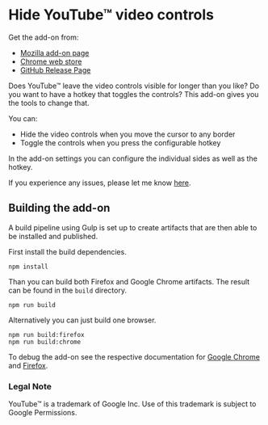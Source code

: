 # Hide YouTube™ video controls

Get the add-on from:
- [Mozilla add-on page](https://addons.mozilla.org/de/firefox/addon/hide-youtube-controls/)
- [Chrome web store](https://chrome.google.com/webstore/detail/hide-youtube-fullscreen-c/akkdefghgcakdgkmakeajmijjhlcofmk)
- [GitHub Release Page](https://github.com/nralbrecht/youtube-hide-controls/releases)

Does YouTube™ leave the video controls visible for longer than you like? Do you want to have a hotkey that toggles the controls?
This add-on gives you the tools to change that.

You can:
- Hide the video controls when you move the cursor to any border
- Toggle the controls when you press the configurable hotkey

In the add-on settings you can configure the individual sides as well as the hotkey.

If you experience any issues, please let me know [here](https://github.com/nralbrecht/youtube-hide-controls/issues).

## Building the add-on

A build pipeline using Gulp is set up to create artifacts that are then able to be installed and published.

First install the build dependencies.
```
npm install
```

Than you can build both Firefox and Google Chrome artifacts. The result can be found in the `build` directory.
```
npm run build
```

Alternatively you can just build one browser.
```
npm run build:firefox
npm run build:chrome
```

To debug the add-on see the respective documentation for [Google Chrome](https://developer.chrome.com/docs/extensions/mv3/tut_debugging/) and [Firefox](https://extensionworkshop.com/documentation/develop/temporary-installation-in-firefox/).

### Legal Note
YouTube™ is a trademark of Google Inc.
Use of this trademark is subject to Google Permissions.
